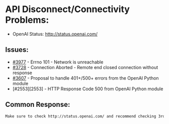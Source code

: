 # API Disconnect/Connectivity Problems:
- OpenAI Status: http://status.openai.com/

## Issues:
- [#3977][3977] - Errno 101 - Network is unreachable
- [#3728][3728] - Connection Aborted - Remote end closed connection without response
- [#3607][3607] - Proposal to handle 401+/500+ errors from the OpenAI Python module
- [#2553][2553] - HTTP Response Code 500 from OpenAI Python module

## Common Response:
```md
Make sure to check http://status.openai.com/ and recommend checking 3rd parties like downdetector: https://downdetector.com/status/openai/
```

[3607]:https://github.com/Significant-Gravitas/Auto-GPT/issues/3607
[3728]:https://github.com/Significant-Gravitas/Auto-GPT/issues/3728
[3977]:https://github.com/Significant-Gravitas/Auto-GPT/issues/3977